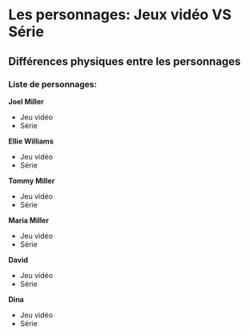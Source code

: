 # Les personnages: Jeux vidéo VS Série

## Différences physiques entre les personnages

### Liste de personnages:
__Joel Miller__
- Jeu vidéo
- Série

__Ellie Williams__
- Jeu vidéo
- Série

__Tommy Miller__
- Jeu vidéo
- Série

__Maria Miller__
- Jeu vidéo
- Série

__David__
- Jeu vidéo
- Série

__Dina__
- Jeu vidéo
- Série



